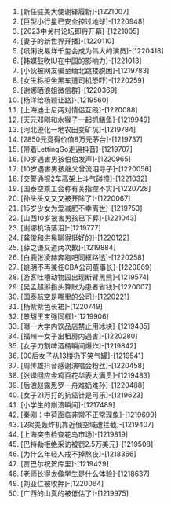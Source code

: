 
1. [新任驻美大使谢锋履新]-[1221007]
1. [巨型小行星已安全掠过地球]-[1220948]
1. [2023中关村论坛即将开幕]-[1221005]
1. [妻子的新世界开播]-[1220110]
1. [巩俐说易烊千玺会成为伟大的演员]-[1220418]
1. [韩媒鼓吹IU在中国的影响力]-[1221013]
1. [小伙被网友骗至缅北跳楼脱困]-[1219783]
1. [女生称拒坐黑车遭司机恐吓]-[1220259]
1. [谢娜晒浪姐微信群]-[1220369]
1. [杨洋给杨颖让路]-[1219560]
1. [上海迪士尼两对情侣互殴]-[1220088]
1. [天元邓刚和水猴子一起抓鳝鱼]-[1219949]
1. [河北遵化一地农田变矿坑]-[1219784]
1. [2850元竞得价值8万元茅台]-[1219737]
1. [带着LettingGo走遍抖音]-[1219707]
1. [10岁遇害男孩伯伯发声]-[1220965]
1. [10岁遇害男孩继父曾流泪寻子]-[1220056]
1. [交警通报2车高架上斗气碰撞]-[1221032]
1. [国泰空乘工会称有关指控不实]-[1220728]
1. [孙头头又又又被开除了]-[1220067]
1. [15岁少女为爱减肥不幸离世]-[1219753]
1. [山西10岁被害男孩已下葬]-[1221043]
1. [谢娜机场落泪]-[1219777]
1. [龚俊和洪晃聊得挺好的]-[1220122]
1. [薛之谦又道两次歉]-[1219884]
1. [白鹿张凌赫奔跑吧同框路透]-[1220258]
1. [姚明不再兼任CBA公司董事长]-[1220869]
1. [游客吐槽动物园出现断臂黑熊]-[1219574]
1. [吴孟超掰指头算账为患者省钱]-[1220007]
1. [国泰航空是哪里的公司]-[1220221]
1. [杨紫紫色长裙]-[1220749]
1. [景甜王宝强同框]-[1219906]
1. [曝一大学内饮品店禁止用冰块]-[1219485]
1. [福州一女子出租房内遇害]-[1220280]
1. [女子刀割啤酒桶瞬间爆炸]-[1219842]
1. [00后女子从13楼扔下笑气罐]-[1219541]
1. [周传雄抖音感谢演唱会粉丝]-[1220458]
1. [张译回应金鸡百花华表大满贯]-[1219483]
1. [后浪赵露思罗一舟难奶难孙]-[1220488]
1. [女子21万打的抗癌针是可乐]-[1219623]
1. [小学生的崩溃瞬间]-[1217489]
1. [秦刚：中荷面临非常不正常现象]-[1219699]
1. [2架美轰炸机靠近俄空域遭拦截]-[1219407]
1. [上海突击检查花鸟市场]-[1219819]
1. [巴特勒拒绝采访被罚2.5万美元]-[1219508]
1. [为什么年轻人戒不掉熬夜]-[1218366]
1. [贾巴尔祝贺库里]-[1219429]
1. [老师长得太像学生是什么体验]-[1218637]
1. [刘亚仁被收押]-[1220064]
1. [广西的山真的被低估了]-[1219975]